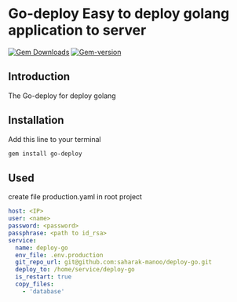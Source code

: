 # Go-deploy Easy to deploy golang application to server

[![Gem Downloads](https://img.shields.io/gem/dt/scb_easy_api.svg)](https://rubygems.org/gems/go-deploy)
[![Gem-version](https://img.shields.io/gem/v/scb_easy_api.svg)](https://rubygems.org/gems/go-deploy)

## Introduction

The Go-deploy for deploy golang

## Installation

Add this line to your terminal

```sh
gem install go-deploy
```

## Used

create file production.yaml in root project

```yaml
host: <IP>
user: <name>
password: <password>
passphrase: <path to id_rsa>
service:
  name: deploy-go
  env_file: .env.production
  git_repo_url: git@github.com:saharak-manoo/deploy-go.git
  deploy_to: /home/service/deploy-go
  is_restart: true
  copy_files:
    - 'database'
```